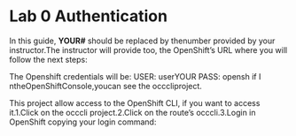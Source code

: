 # Lab 0  Authentication 

In this guide, ​**YOUR#**​ should be replaced by the ​number provided by your instructor​.The instructor will provide too, the OpenShift’s URL where you will follow the next steps:

The Openshift credentials will be: 
USER​: user​YOUR
PASS​: 
opensh if I ntheOpenShiftConsole,youcan see the ​occcliproject.

This project allow access to the OpenShift CLI, if you want to access it.1.Click on the ​occcli​ project.2.Click on the route’s ​occcli​.3.Login in OpenShift copying your login command:
